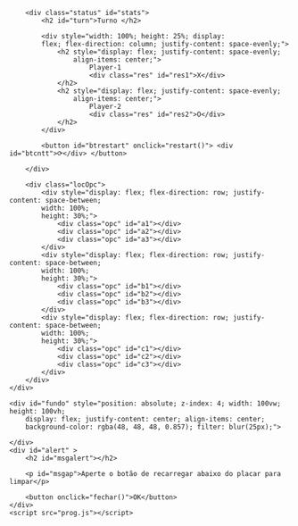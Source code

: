 <!DOCTYPE html>
<html lang="pt-br">
<head>
    <meta charset="UTF-8">
    <meta http-equiv="X-UA-Compatible" content="IE=edge">
    <meta name="viewport" content="width=device-width, initial-scale=1.0">
    <title>JOGO DA VELHA</title>
    <link rel="stylesheet" href="style.css">
</head>
<body>
    <div class="section">
        <div class="tic">
            <div style="height: 80%; width: 50%;position: absolute; 
                z-index: 0;display: flex; justify-content: space-around;">
                    <label class="barV" id="WV1" style="background-color: green; visibility: hidden; transition: 0s;"></label>
                    <label class="barV" id="WV2" style="background-color: green; visibility: hidden;transition: 0s;"></label>
                    <label class="barV" id="WV3" style="background-color: green; visibility: hidden;transition: 0s;"></label>
                    <label class="barV" id="WLR" style="background-color: green; transform: rotate(-48deg); 
                        position: absolute; height: 150%;margin-top: -21.5%; visibility: hidden; transition: 0s;"></label>
                    <label class="barV" id="WRL" style="background-color: green; transform: rotate(48deg); 
                        position: absolute; height: 150%;margin-top: -21.5%; visibility: hidden; transition: 0s;"></label>
            </div>
            <label class="barV" id="bar1"></label>
            <label class="barV" id="bar2"></label>
        </div>
        <div class="tac">
            <div style="height: 100%; width: 100%;position: absolute; 
                z-index: 0;display: flex; flex-direction: column; justify-content: space-around;">
                    <label class="barH" id="WH1" style="background-color: green; visibility: hidden; transition: 0s;"></label>
                    <label class="barH" id="WH2" style="background-color: green; visibility: hidden; transition: 0s;"></label>
                    <label class="barH" id="WH3" style="background-color: green; visibility: hidden; transition: 0s;"></label>
            </div>
            <label class="barH" id="bar3"></label>
            <label class="barH" id="bar4"></label>
        </div>

        <div class="status" id="stats">
            <h2 id="turn">Turno </h2>

            <div style="width: 100%; height: 25%; display: 
            flex; flex-direction: column; justify-content: space-evenly;">
                <h2 style="display: flex; justify-content: space-evenly; 
                    align-items: center;">
                        Player-1 
                        <div class="res" id="res1">X</div>
                </h2>
                <h2 style="display: flex; justify-content: space-evenly; 
                    align-items: center;"> 
                        Player-2 
                        <div class="res" id="res2">O</div>
                </h2>
            </div>

            <button id="btrestart" onclick="restart()"> <div id="btcntt">⟳</div> </button>

        </div>

        <div class="locOpc">
            <div style="display: flex; flex-direction: row; justify-content: space-between;
            width: 100%;
            height: 30%;">
                <div class="opc" id="a1"></div>
                <div class="opc" id="a2"></div>
                <div class="opc" id="a3"></div>
            </div>
            <div style="display: flex; flex-direction: row; justify-content: space-between;
            width: 100%;
            height: 30%;">
                <div class="opc" id="b1"></div>
                <div class="opc" id="b2"></div>
                <div class="opc" id="b3"></div>
            </div>
            <div style="display: flex; flex-direction: row; justify-content: space-between;
            width: 100%;
            height: 30%;">
                <div class="opc" id="c1"></div>
                <div class="opc" id="c2"></div>
                <div class="opc" id="c3"></div>
            </div>
        </div>
    </div>

    <div id="fundo" style="position: absolute; z-index: 4; width: 100vw; height: 100vh;
        display: flex; justify-content: center; align-items: center;
        background-color: rgba(48, 48, 48, 0.857); filter: blur(25px);">
        
    </div>
    <div id="alert" >
        <h2 id="msgalert"></h2>

        <p id="msgap">Aperte o botão de recarregar abaixo do placar para limpar</p>
        
        <button onclick="fechar()">OK</button>
    </div>
    <script src="prog.js"></script>
</body>
</html>
